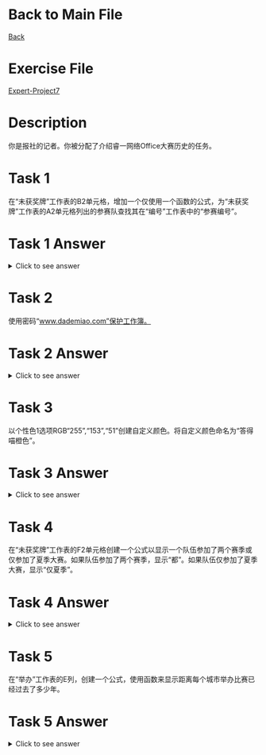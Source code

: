 # Back to Main File
[Back](../README.md)

# Exercise File
[Expert-Project7](MOS-Excel2016-Expert-Project7.xlsx)

# Description
你是报社的记者。你被分配了介绍睿一网络Office大赛历史的任务。

# Task 1
在“未获奖牌”工作表的B2单元格，增加一个仅使用一个函数的公式，为“未获奖牌”工作表的A2单元格列出的参赛队查找其在“编号”工作表中的“参赛编号”。

# Task 1 Answer
<details>
  <summary>Click to see answer</summary>

`VLOOKUP(A2,编号!$A$1:$B$300,2,0)`

![Task1_Answer](Excel2016-Expert-Project7-Answer/P7-T1.gif)
</details>

# Task 2
使用密码“www.dademiao.com”保护工作簿。

# Task 2 Answer
<details>
  <summary>Click to see answer</summary>

![Task2_Answer](Excel2016-Expert-Project7-Answer/P7-T2.gif)
</details>

# Task 3
以个性色1选项RGB“255”,“153”,“51”创建自定义颜色。将自定义颜色命名为“答得喵橙色”。

# Task 3 Answer
<details>
  <summary>Click to see answer</summary>

![Task3_Answer](Excel2016-Expert-Project7-Answer/P7-T3.gif)
</details>


# Task 4
在“未获奖牌”工作表的F2单元格创建一个公式以显示一个队伍参加了两个赛季或仅参加了夏季大赛。如果队伍参加了两个赛季，显示“都”。如果队伍仅参加了夏季大赛，显示“仅夏季”。

# Task 4 Answer
<details>
  <summary>Click to see answer</summary>

`IF(C2*D2<>0,"都","仅夏季")`

![Task4_Answer](Excel2016-Expert-Project7-Answer/P7-T4.gif)
</details>

# Task 5
在“举办”工作表的E列，创建一个公式，使用函数来显示距离每个城市举办比赛已经过去了多少年。

# Task 5 Answer
<details>
  <summary>Click to see answer</summary>

`YEAR(TODAY()) - A2`

![Task5_Answer](Excel2016-Expert-Project7-Answer/P7-T5.gif)
</details>